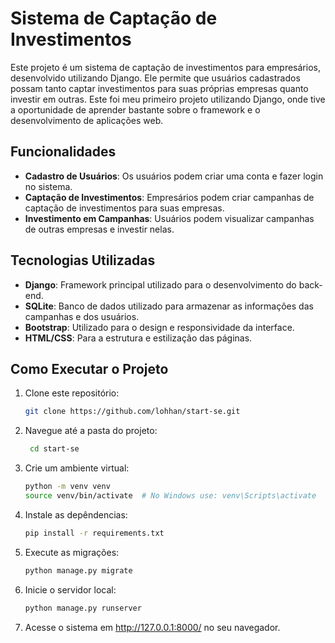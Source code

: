 # Sistema de Captação de Investimentos

Este projeto é um sistema de captação de investimentos para empresários, desenvolvido utilizando Django. Ele permite que usuários cadastrados possam tanto captar investimentos para suas próprias empresas quanto investir em outras. Este foi meu primeiro projeto utilizando Django, onde tive a oportunidade de aprender bastante sobre o framework e o desenvolvimento de aplicações web.

## Funcionalidades

- **Cadastro de Usuários**: Os usuários podem criar uma conta e fazer login no sistema.
- **Captação de Investimentos**: Empresários podem criar campanhas de captação de investimentos para suas empresas.
- **Investimento em Campanhas**: Usuários podem visualizar campanhas de outras empresas e investir nelas.

## Tecnologias Utilizadas

- **Django**: Framework principal utilizado para o desenvolvimento do back-end.
- **SQLite**: Banco de dados utilizado para armazenar as informações das campanhas e dos usuários.
- **Bootstrap**: Utilizado para o design e responsividade da interface.
- **HTML/CSS**: Para a estrutura e estilização das páginas.

## Como Executar o Projeto

1. Clone este repositório:
   ```bash
   git clone https://github.com/lohhan/start-se.git
   
2. Navegue até a pasta do projeto:
   ```bash
    cd start-se
   
3. Crie um ambiente virtual:
   ```bash
   python -m venv venv
   source venv/bin/activate  # No Windows use: venv\Scripts\activate

4. Instale as depêndencias:
   ```bash
   pip install -r requirements.txt

5. Execute as migrações:
   ```bash
   python manage.py migrate

6. Inicie o servidor local:
   ```bash
   python manage.py runserver

7. Acesse o sistema em http://127.0.0.1:8000/ no seu navegador.
